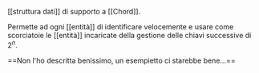 [[struttura dati]] di supporto a [[Chord]].

Permette ad ogni [[entità]] di identificare velocemente e usare come scorciatoie le [[entità]] incaricate della gestione delle chiavi successive di $2^n$.

==Non l'ho descritta benissimo, un esempietto ci starebbe bene...==